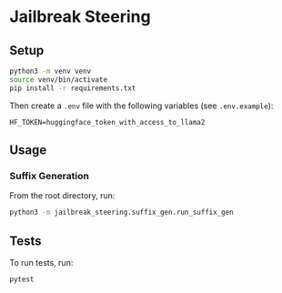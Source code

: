 # Jailbreak Steering

## Setup

```bash
python3 -m venv venv
source venv/bin/activate
pip install -r requirements.txt
```

Then create a `.env` file with the following variables (see `.env.example`):

```
HF_TOKEN=huggingface_token_with_access_to_llama2
```

## Usage

### Suffix Generation

From the root directory, run:
```bash
python3 -m jailbreak_steering.suffix_gen.run_suffix_gen
```

## Tests

To run tests, run:
```bash
pytest
```